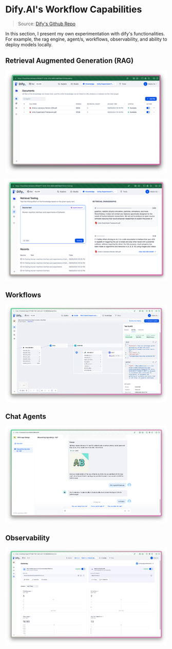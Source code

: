 # Dify.AI's Workflow Capabilities

> Source: [Dify's Github Repo](https://github.com/langgenius/dify)

In this section, I present my own experimentation with dify's functionalities. For example, the rag engine, agent/s, workflows, observability, and ability to deploy models locally.

## Retrieval Augmented Generation (RAG)

![RAG](/Dify-Workflow/images/RAG-knowledgebase.png)

![RAG Testing](/Dify-Workflow/images/retrieval-testing.png)

## Workflows
![Workflows](/Dify-Workflow/images/dify-GUI-workflow-result.png)

## Chat Agents
![Chat Agents](/Dify-Workflow/images/logo-design-agent.png)

## Observability
![Observability](/Dify-Workflow/images/dify-GUI-observability.png)

